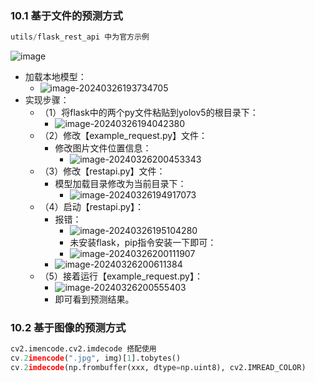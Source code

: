 ### 10.1 基于文件的预测方式

```python
utils/flask_rest_api 中为官方示例
```

![image](https://github.com/CoderSuHang/TensorRT-Learning-Note/assets/104765251/a7fb8b36-6ac5-4c46-89b3-56291bb20ff1)


* 加载本地模型：
  * ![image-20240326193734705](C:\Users\10482\AppData\Roaming\Typora\typora-user-images\image-20240326193734705.png)
* 实现步骤：
  * （1）将flask中的两个py文件粘贴到yolov5的根目录下：
    * ![image-20240326194042380](C:\Users\10482\AppData\Roaming\Typora\typora-user-images\image-20240326194042380.png)
  * （2）修改【example_request.py】文件：
    * 修改图片文件位置信息：
      * ![image-20240326200453343](C:\Users\10482\AppData\Roaming\Typora\typora-user-images\image-20240326200453343.png)
  * （3）修改【restapi.py】文件：
    * 模型加载目录修改为当前目录下：
      * ![image-20240326194917073](C:\Users\10482\AppData\Roaming\Typora\typora-user-images\image-20240326194917073.png)
  * （4）启动【restapi.py】：
    * 报错：
      * ![image-20240326195104280](C:\Users\10482\AppData\Roaming\Typora\typora-user-images\image-20240326195104280.png)
      * 未安装flask，pip指令安装一下即可：
      * ![image-20240326200111907](C:\Users\10482\AppData\Roaming\Typora\typora-user-images\image-20240326200111907.png)
    * ![image-20240326200611384](C:\Users\10482\AppData\Roaming\Typora\typora-user-images\image-20240326200611384.png)
  * （5）接着运行【example_request.py】：
    * ![image-20240326200555403](C:\Users\10482\AppData\Roaming\Typora\typora-user-images\image-20240326200555403.png)
    * 即可看到预测结果。

### 10.2 基于图像的预测方式

```python
cv2.imencode.cv2.imdecode 搭配使用
cv.2imencode(".jpg", img)[1].tobytes()
cv.2imdecode(np.frombuffer(xxx, dtype=np.uint8), cv2.IMREAD_COLOR)
```

